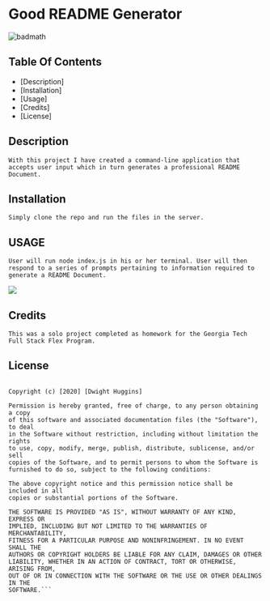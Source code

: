 #  Good README Generator
![badmath](https://img.shields.io/github/languages/top/nielsenjared/badmath)


## Table Of Contents

* [Description]
* [Installation]
* [Usage]
* [Credits]
* [License]

## Description

```With this project I have created a command-line application that accepts user input which in turn generates a professional README Document.```


## Installation
```Simply clone the repo and run the files in the server.```


## USAGE
```User will run node index.js in his or her terminal. User will then respond to a series of prompts pertaining to information required to generate a README Document.```

![](./assets/ScreenShot.png)

## Credits
```This was a solo project completed as homework for the Georgia Tech Full Stack Flex Program.```

## License
```MIT License

Copyright (c) [2020] [Dwight Huggins]

Permission is hereby granted, free of charge, to any person obtaining a copy
of this software and associated documentation files (the "Software"), to deal
in the Software without restriction, including without limitation the rights
to use, copy, modify, merge, publish, distribute, sublicense, and/or sell
copies of the Software, and to permit persons to whom the Software is
furnished to do so, subject to the following conditions:

The above copyright notice and this permission notice shall be included in all
copies or substantial portions of the Software.

THE SOFTWARE IS PROVIDED "AS IS", WITHOUT WARRANTY OF ANY KIND, EXPRESS OR
IMPLIED, INCLUDING BUT NOT LIMITED TO THE WARRANTIES OF MERCHANTABILITY,
FITNESS FOR A PARTICULAR PURPOSE AND NONINFRINGEMENT. IN NO EVENT SHALL THE
AUTHORS OR COPYRIGHT HOLDERS BE LIABLE FOR ANY CLAIM, DAMAGES OR OTHER
LIABILITY, WHETHER IN AN ACTION OF CONTRACT, TORT OR OTHERWISE, ARISING FROM,
OUT OF OR IN CONNECTION WITH THE SOFTWARE OR THE USE OR OTHER DEALINGS IN THE
SOFTWARE.```